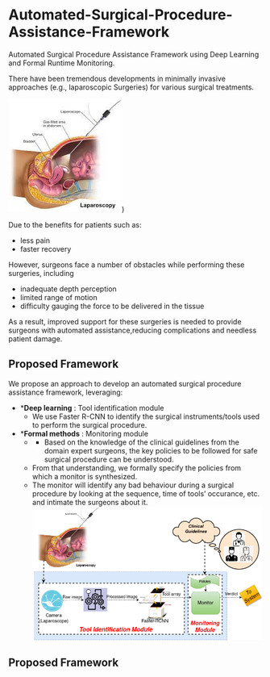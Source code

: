 # Automated-Surgical-Procedure-Assistance-Framework
Automated Surgical Procedure Assistance Framework using Deep Learning and Formal Runtime Monitoring.


There have been tremendous developments in minimally invasive approaches (e.g., laparoscopic Surgeries) for various surgical treatments.

  ![This is an image](https://github.com/saumyashankarsinha/Automated-Surgical-Procedure-Assistance-Framework/blob/main/Images/laparascopy.jpeg))


Due to the benefits for patients such as:
- less pain
- faster recovery

However, surgeons face a number of obstacles while performing these surgeries, including
- inadequate depth perception
- limited range of motion
- difficulty gauging the force to be delivered in the tissue

As a result, improved support for these surgeries is needed to provide surgeons with automated assistance,reducing complications and needless patient damage. 

## Proposed Framework
We propose an approach to develop an automated surgical procedure assistance framework, leveraging:
- ***Deep learning** : Tool identification module
    - We use Faster R-CNN to identify the surgical instruments/tools used to perform the surgical procedure.
- ***Formal methods** : Monitoring module
    - - Based on the knowledge of the clinical guidelines from the domain expert surgeons, the key policies to be followed for safe
surgical procedure can be understood. 
    - From that understanding, we formally specify the policies from which a monitor is synthesized. 
    - The monitor will identify any bad behaviour during a surgical procedure by looking at the sequence, time of tools’
occurance, etc. and intimate the surgeons about it. 
![This is an image](https://github.com/saumyashankarsinha/Automated-Surgical-Procedure-Assistance-Framework/blob/main/Images/arch2.png)


## Proposed Framework


 
